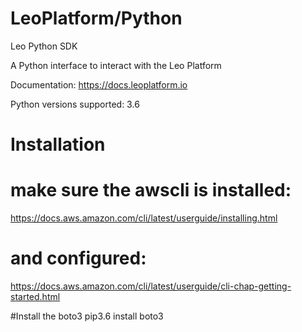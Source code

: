 LeoPlatform/Python
===================

Leo Python SDK

A Python interface to interact with the Leo Platform

Documentation: https://docs.leoplatform.io

Python versions supported: 3.6

Installation
============

# make sure the awscli is installed:
https://docs.aws.amazon.com/cli/latest/userguide/installing.html
# and configured:
https://docs.aws.amazon.com/cli/latest/userguide/cli-chap-getting-started.html

#Install the boto3 
pip3.6 install boto3

